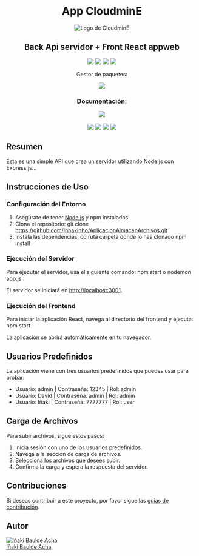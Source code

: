 <div align="center">
    <h1>App CloudminE</h1>
    <img src="./src/images/cloudmine.png" alt="Logo de CloudminE">
    <h2>Back Api servidor + Front React appweb</h2>
    <img src="https://img.shields.io/badge/JavaScript-F7DF1E?logo=javascript&logoColor=000&style=flat-square">
    <img src="https://img.shields.io/badge/Node.js-393?logo=nodedotjs&logoColor=fff&style=flat-square">
    <img src="https://img.shields.io/badge/Express-000?logo=express&logoColor=fff&style=plastic">
    <img src="https://img.shields.io/badge/SQLite-003B57?logo=sqlite&logoColor=fff&style=plastic">
    <br>
    <p>Gestor de paquetes:</p>
    <img src="https://img.shields.io/badge/npm-CB3837?logo=npm&logoColor=fff&style=plastic">
    <h3>Documentación:</h3>
    <a href="enlace-a-tu-documentacion-swagger">
        <img src="https://img.shields.io/badge/Swagger-85EA2D?logo=swagger&logoColor=000&style=plastic">
    </a>
    <br><br>
    <img src="https://img.shields.io/badge/React-61DAFB?logo=react&logoColor=000&style=flat-square">
    <img src="https://img.shields.io/badge/JavaScript-F7DF1E?logo=javascript&logoColor=000&style=flat-square">
    <img src="https://img.shields.io/badge/HTML5-E34F26?logo=html5&logoColor=fff&style=plastic">
    <img src="https://img.shields.io/badge/CSS3-1572B6?logo=css3&logoColor=fff&style=plastic">
</div>

## Resumen
Esta es una simple API que crea un servidor utilizando Node.js con Express.js...

## Instrucciones de Uso

### Configuración del Entorno
1. Asegúrate de tener [Node.js](https://nodejs.org/) y npm instalados.
2. Clona el repositorio:
git clone https://github.com/Inhakinho/AplicacionAlmacenArchivos.git
3. Instala las dependencias:
cd ruta carpeta donde lo has clonado
npm install

### Ejecución del Servidor
Para ejecutar el servidor, usa el siguiente comando:
npm start
o
nodemon app.js

El servidor se iniciará en [http://localhost:3001](http://localhost:3001).

### Ejecución del Frontend
Para iniciar la aplicación React, navega al directorio del frontend y ejecuta:
npm start

La aplicación se abrirá automáticamente en tu navegador.

## Usuarios Predefinidos
La aplicación viene con tres usuarios predefinidos que puedes usar para probar:
- Usuario: admin | Contraseña: 12345 | Rol: admin
- Usuario: David | Contraseña: admin | Rol: admin
- Usuario: Iñaki | Contraseña: 7777777 | Rol: user

## Carga de Archivos
Para subir archivos, sigue estos pasos:
1. Inicia sesión con uno de los usuarios predefinidos.
2. Navega a la sección de carga de archivos.
3. Selecciona los archivos que desees subir.
4. Confirma la carga y espera la respuesta del servidor.

## Contribuciones
Si deseas contribuir a este proyecto, por favor sigue las [guías de contribución](enlace-a-tu-guia).

## Autor
[![Iñaki Baulde Acha](https://avatars.githubusercontent.com/u/73167727?v=4)](https://github.com/inhakinho)
<br>
[Iñaki Baulde Acha](https://github.com/inhakinho)

